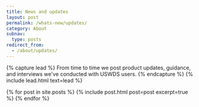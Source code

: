 ```yaml
---
title: News and updates
layout: post
permalink: /whats-new/updates/
category: About
subnav:
  type: posts
redirect_from:
  - /about/updates/
---
```

{% capture lead %}
From time to time we post product updates, guidance, and interviews
we've conducted with USWDS users.
{% endcapture %}
{% include lead.html text=lead %}

{% for post in site.posts %}
  {% include post.html post=post excerpt=true %}
{% endfor %}